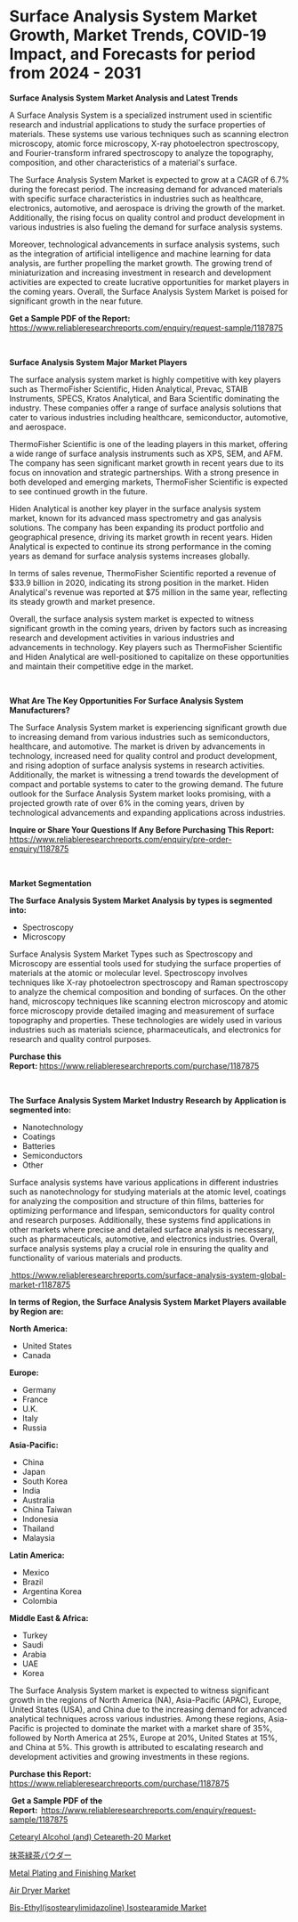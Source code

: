 <p><h1>Surface Analysis System Market Growth, Market Trends, COVID-19 Impact, and Forecasts for period from 2024 - 2031</h1></p><p><strong>Surface Analysis System Market Analysis and Latest Trends</strong></p>
<p><p>A Surface Analysis System is a specialized instrument used in scientific research and industrial applications to study the surface properties of materials. These systems use various techniques such as scanning electron microscopy, atomic force microscopy, X-ray photoelectron spectroscopy, and Fourier-transform infrared spectroscopy to analyze the topography, composition, and other characteristics of a material's surface.</p><p>The Surface Analysis System Market is expected to grow at a CAGR of 6.7% during the forecast period. The increasing demand for advanced materials with specific surface characteristics in industries such as healthcare, electronics, automotive, and aerospace is driving the growth of the market. Additionally, the rising focus on quality control and product development in various industries is also fueling the demand for surface analysis systems.</p><p>Moreover, technological advancements in surface analysis systems, such as the integration of artificial intelligence and machine learning for data analysis, are further propelling the market growth. The growing trend of miniaturization and increasing investment in research and development activities are expected to create lucrative opportunities for market players in the coming years. Overall, the Surface Analysis System Market is poised for significant growth in the near future.</p></p>
<p><strong>Get a Sample PDF of the Report:&nbsp;</strong> <a href="https://www.reliableresearchreports.com/enquiry/request-sample/1187875">https://www.reliableresearchreports.com/enquiry/request-sample/1187875</a></p>
<p>&nbsp;</p>
<p><strong>Surface Analysis System Major Market Players</strong></p>
<p><p>The surface analysis system market is highly competitive with key players such as ThermoFisher Scientific, Hiden Analytical, Prevac, STAIB Instruments, SPECS, Kratos Analytical, and Bara Scientific dominating the industry. These companies offer a range of surface analysis solutions that cater to various industries including healthcare, semiconductor, automotive, and aerospace.</p><p>ThermoFisher Scientific is one of the leading players in this market, offering a wide range of surface analysis instruments such as XPS, SEM, and AFM. The company has seen significant market growth in recent years due to its focus on innovation and strategic partnerships. With a strong presence in both developed and emerging markets, ThermoFisher Scientific is expected to see continued growth in the future.</p><p>Hiden Analytical is another key player in the surface analysis system market, known for its advanced mass spectrometry and gas analysis solutions. The company has been expanding its product portfolio and geographical presence, driving its market growth in recent years. Hiden Analytical is expected to continue its strong performance in the coming years as demand for surface analysis systems increases globally.</p><p>In terms of sales revenue, ThermoFisher Scientific reported a revenue of $33.9 billion in 2020, indicating its strong position in the market. Hiden Analytical's revenue was reported at $75 million in the same year, reflecting its steady growth and market presence.</p><p>Overall, the surface analysis system market is expected to witness significant growth in the coming years, driven by factors such as increasing research and development activities in various industries and advancements in technology. Key players such as ThermoFisher Scientific and Hiden Analytical are well-positioned to capitalize on these opportunities and maintain their competitive edge in the market.</p></p>
<p>&nbsp;</p>
<p><strong>What Are The Key Opportunities For Surface Analysis System Manufacturers?</strong></p>
<p><p>The Surface Analysis System market is experiencing significant growth due to increasing demand from various industries such as semiconductors, healthcare, and automotive. The market is driven by advancements in technology, increased need for quality control and product development, and rising adoption of surface analysis systems in research activities. Additionally, the market is witnessing a trend towards the development of compact and portable systems to cater to the growing demand. The future outlook for the Surface Analysis System market looks promising, with a projected growth rate of over 6% in the coming years, driven by technological advancements and expanding applications across industries.</p></p>
<p><strong>Inquire or Share Your Questions If Any Before Purchasing This Report:</strong> <a href="https://www.reliableresearchreports.com/enquiry/pre-order-enquiry/1187875">https://www.reliableresearchreports.com/enquiry/pre-order-enquiry/1187875</a></p>
<p>&nbsp;</p>
<p><strong>Market Segmentation</strong></p>
<p><strong>The Surface Analysis System Market Analysis by types is segmented into:</strong></p>
<p><ul><li>Spectroscopy</li><li>Microscopy</li></ul></p>
<p><p>Surface Analysis System Market Types such as Spectroscopy and Microscopy are essential tools used for studying the surface properties of materials at the atomic or molecular level. Spectroscopy involves techniques like X-ray photoelectron spectroscopy and Raman spectroscopy to analyze the chemical composition and bonding of surfaces. On the other hand, microscopy techniques like scanning electron microscopy and atomic force microscopy provide detailed imaging and measurement of surface topography and properties. These technologies are widely used in various industries such as materials science, pharmaceuticals, and electronics for research and quality control purposes.</p></p>
<p><strong>Purchase this Report:&nbsp;</strong><a href="https://www.reliableresearchreports.com/purchase/1187875">https://www.reliableresearchreports.com/purchase/1187875</a></p>
<p>&nbsp;</p>
<p><strong>The Surface Analysis System Market Industry Research by Application is segmented into:</strong></p>
<p><ul><li>Nanotechnology</li><li>Coatings</li><li>Batteries</li><li>Semiconductors</li><li>Other</li></ul></p>
<p><p>Surface analysis systems have various applications in different industries such as nanotechnology for studying materials at the atomic level, coatings for analyzing the composition and structure of thin films, batteries for optimizing performance and lifespan, semiconductors for quality control and research purposes. Additionally, these systems find applications in other markets where precise and detailed surface analysis is necessary, such as pharmaceuticals, automotive, and electronics industries. Overall, surface analysis systems play a crucial role in ensuring the quality and functionality of various materials and products.</p></p>
<p><a href="https://www.reliableresearchreports.com/surface-analysis-system-global-market-r1187875">&nbsp;https://www.reliableresearchreports.com/surface-analysis-system-global-market-r1187875</a></p>
<p><strong>In terms of Region, the Surface Analysis System Market Players available by Region are:</strong></p>
<p>
    <p> <strong> North America: </strong>
        <ul>
            <li>United States</li>
            <li>Canada</li>
        </ul>
        </p> 
    <p> <strong> Europe: </strong>
        <ul>
            <li>Germany</li>
            <li>France</li>
            <li>U.K.</li>
            <li>Italy</li>
            <li>Russia</li>
        </ul>
        </p> 
    <p> <strong> Asia-Pacific: </strong>
        <ul>
            <li>China</li>
            <li>Japan</li>
            <li>South Korea</li>
            <li>India</li>
            <li>Australia</li>
            <li>China Taiwan</li>
            <li>Indonesia</li>
            <li>Thailand</li>
            <li>Malaysia</li>
        </ul>
        </p> 
    <p> <strong> Latin America: </strong>
        <ul>
            <li>Mexico</li>
            <li>Brazil</li>
            <li>Argentina Korea</li>
            <li>Colombia</li>
        </ul>
        </p> 
    <p> <strong> Middle East & Africa: </strong>
        <ul>
            <li>Turkey</li>
            <li>Saudi</li>
            <li>Arabia</li>
            <li>UAE</li>
            <li>Korea</li>
        </ul>
    </p>
    </p>
<p><p>The Surface Analysis System market is expected to witness significant growth in the regions of North America (NA), Asia-Pacific (APAC), Europe, United States (USA), and China due to the increasing demand for advanced analytical techniques across various industries. Among these regions, Asia-Pacific is projected to dominate the market with a market share of 35%, followed by North America at 25%, Europe at 20%, United States at 15%, and China at 5%. This growth is attributed to escalating research and development activities and growing investments in these regions.</p></p>
<p><strong>Purchase this Report: </strong><a href="https://www.reliableresearchreports.com/purchase/1187875">https://www.reliableresearchreports.com/purchase/1187875</a></p>
<p>&nbsp;<strong>Get a Sample PDF of the Report:&nbsp;&nbsp;</strong><a href="https://www.reliableresearchreports.com/enquiry/request-sample/1187875">https://www.reliableresearchreports.com/enquiry/request-sample/1187875</a></p>
<p><strong></strong></p>
<p><p><a href="https://www.linkedin.com/pulse/global-cetearyl-alcohol-ceteareth-20-market-size-trends-insights-qprnf?trackingId=%2F2rXcdIgm687FBUmqjFFiA%3D%3D">Cetearyl Alcohol (and) Ceteareth-20 Market</a></p><p><a href="https://github.com/mreklxf44233/Market-Research-Report-List-1/blob/main/490383235299.md">抹茶緑茶パウダー</a></p><p><a href="https://github.com/wusalecollins540tpqoz/Market-Research-Report-List-2/blob/main/metal-plating-and-finishing-market.md">Metal Plating and Finishing Market</a></p><p><a href="https://github.com/kathiaseamanalvaradovlprc2h/Market-Research-Report-List-2/blob/main/air-dryer-market.md">Air Dryer Market</a></p><p><a href="https://www.linkedin.com/pulse/bis-ethylisostearylimidazoline-isostearamide-market-research-ehaof?trackingId=K%2Fyti0Wezr54WA3xul8DOg%3D%3D">Bis-Ethyl(isostearylimidazoline) Isostearamide Market</a></p></p>